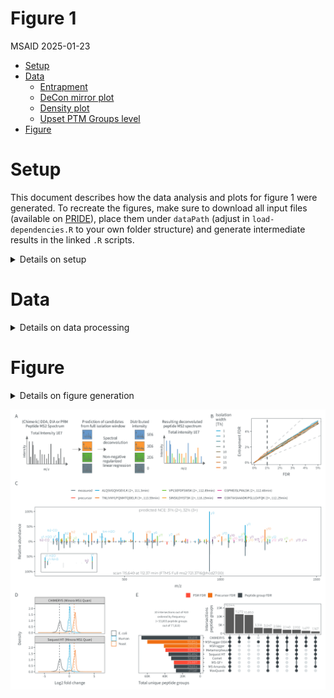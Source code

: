 # Figure 1
MSAID
2025-01-23

- [Setup](#setup)
- [Data](#data)
  - [Entrapment](#entrapment)
  - [DeCon mirror plot](#decon-mirror-plot)
  - [Density plot](#density-plot)
  - [Upset PTM Groups level](#upset-ptm-groups-level)
- [Figure](#figure)

# Setup

This document describes how the data analysis and plots for figure 1
were generated. To recreate the figures, make sure to download all input
files (available on
[PRIDE](https://www.ebi.ac.uk/pride/archive?keyword=PXD053241)), place
them under `dataPath` (adjust in `load-dependencies.R` to your own
folder structure) and generate intermediate results in the linked `.R`
scripts.

<details>
<summary>
Details on setup
</summary>

``` r
suppressMessages(source(here::here("scripts/load-dependencies.R")))
msaid_organism <- c("Human" = msaid_blue, "Yeast" = msaid_orange, "E. coli" = msaid_darkgray)

path <- file.path(here::here(), "figure-1")
figurePath <- file.path(dataPath, "data/figure-1")
```

</details>

# Data

<details>
<summary>
Details on data processing
</summary>

## Entrapment

[R code to generate input file
`figure-1B-entrapment.csv`](figure-1B-entrapment.R)

``` r
mean_efdr <- fread(file.path(figurePath, "figure-1B-entrapment.csv"))
software_levels <- as.character(c(1, 3, 6, 8, 10, 12, 15, 20))
mean_efdr[, SOFTWARE := factor(SOFTWARE, software_levels)]

p_entrapment <- ggplot(mean_efdr, aes(x = Q_VALUE, y = ENTRAPMENT_Q_VALUE, color = SOFTWARE)) +
  geom_abline(intercept = 0, slope = 1, color = msaid_darkgray, linetype = "dashed") +
  geom_abline(intercept = 0, slope = 1.5, alpha = 0.25,
              color = msaid_darkgray, linetype = "dashed") +
  geom_abline(intercept = 0, slope = 2/3, alpha = 0.25,
              color = msaid_darkgray, linetype = "dashed") +
  geom_vline(xintercept = 0.01, color = msaid_darkgray, linetype = "dashed") + 
  geom_line(linewidth = 0.25) +
  scale_x_continuous(labels = label_percent()) +
  scale_y_continuous(labels = label_percent()) +
  scale_color_manual("Isolation\nwidth\n[Th]", values = msaid_gradient_2(8)) +
  guides(color = guide_legend(override.aes = list(linewidth = 0.5))) +
  xlab("FDR") + ylab("Entrapment FDR") + theme(legend.position = "left")
```

## DeCon mirror plot

[R code to generate input file
`scan-115649-decon-mirror.csv`](figure-1CE-decon-mirror-upset.R)

CAVE: Re-running peptide predictions requires a local instance of
INFERYS and the external LFQ benchmark raw file.

``` r
data_sub <- fread(file.path(figurePath, "intermediate/scan-115649-decon-mirror.csv"))
rawScans <- 115649L
rawPath <- file.path(dataPath, "_external-raw-files/LFQ_Bench_human/LFQ_Orbitrap_DDA_Human_01.raw")

dt_spectra <-
  plotMirror(dataTable = data_sub,
             rawSample = "CHIMERYS_1",
             rawPath = rawPath,
             rawScans = rawScans,
             outputPath = path,
             loadPredictions = T,
             rawActivation = "HCD",
             ppmShift = -0.70,
             ppmTolerance = 17.47,
             inferysApi = "localhost:8081",
             inferysModel = "inferys_3.0.0_fragmentation",
             quiet = T)

#generate plotting data object for export
fwrite(dt_spectra$spectra, file.path(figurePath, "figure-1C-decon-mirror.csv"))

#mirror plot inset
dt_inset <- dt_spectra$spectra[mz_recal>129 & mz_recal<148]
spec_color <- c(msaid_gray, msaid_red, msaid_col[-6], viridis(1))
ptm_label <- data_sub[order(-score_coefficient_normalized),
                      paste0(ptm, " (", charge, "+, ", round(retention_time_predicted, 2), "min)")]
names(spec_color) <- c("measured", "precursor", ptm_label)
dt_inset[!is.na(annotation), annotationMax := ifelse(fraction_end==max(fraction_end), annotation, NA), by=mz]

p_inset <- ggplot(dt_inset, aes(x=mz, xend=mz, color=label, label=annotationMax)) +
  geom_segment(data = dt_inset[is_truncated==F],
               aes(alpha=is_identified, y=fraction_start, yend=fraction_end), show.legend = F) +
  geom_segment(data = dt_inset[is_truncated==T],
               aes(alpha=is_identified, y=fraction_start, yend=fraction_end),
               arrow = arrow(length = unit(0.1, "inches")), show.legend = F) +
  geom_text_repel(aes(y=fraction_end),
                  family = "Montserrat Light", size = 5/.pt, show.legend = F,
                  na.rm = T, nudge_y = 0.01, box.padding = 0.05, max.overlaps = 8,
                  segment.size = 0.2, segment.alpha = 0.5,
                  segment.linetype = "dashed", ylim = c(0, 1)) +
  xlab("m/z") + ylab("Relative abundance") + xlim(c(128.5, 148)) +
  scale_color_manual("", values = spec_color) +
  scale_alpha_manual(guide = "none", values = c("TRUE" = 1, "FALSE" = 0.2)) +
  scale_y_continuous(labels = function(x) label_percent()(abs(x)),
                     limits = dt_inset[, range(fraction_end)]*4/3) +
  theme(legend.position = "none",
        axis.ticks = element_blank(),
        axis.title.x = element_blank(),
        axis.title.y = element_blank(),
        axis.text = element_blank(),
        rect = element_blank())
#p_inset
p_mirror_inset <- dt_spectra$plots$`115649` +
  inset_element(p_inset, left = 0.01, bottom = 0.01, right = 0.225, top = 0.425)
```

TIC contribution for mention in the paper text

CAVE: the package `rawrr` requires installation before first use, please
refer to the package manual

``` r
dt_scan <- readSpectrum(rawPath, rawScans)
format(dt_scan[[1]]$TIC, scientific = T)
data_sub[order(score_coefficient_normalized), .(round(score_coefficient_normalized*100, 0))]
```

## Density plot

[R code to generate input file
`figure-1D-density.csv`](figure-1D-density.R)

``` r
dtOrg <- fread(file.path(figurePath, "figure-1D-density.csv"))
dtOrg <- dtOrg[hasMethionine=="no Met"]
organismLabels <- c("E. coli", "Human", "Yeast")
organismRatios <- setNames(log2(c(0.25, 1, 2)), organismLabels)
dtOrg[, organism := factor(organism, organismLabels)]
contrastLevels <- c("CHIMERYS (Minora MS1 Quan)", "Sequest-HT (Minora MS1 Quan)")
contrastLabels <- c("CHIMERYS (Minora MS1 Quan)", "Sequest HT (Minora MS1 Quan)")
dtOrg[, contrastLabel := factor(contrastLabel, contrastLevels, contrastLabels)]
dtMaLines <- data.table(YINTERCEPT = organismRatios, organism = factor(organismLabels))

p_org <- ggplot(dtOrg, aes(x=ratio, color=organism)) +
  geom_density(linewidth=0.25) +
  geom_vline(data=dtMaLines, aes(xintercept=YINTERCEPT, color=organism),
             linetype = "dashed", linewidth = 0.25, show.legend = F) +
  scale_color_manual(NULL, values = msaid_organism) +
  scale_x_continuous(breaks = pretty_breaks()) +
  guides(fill = guide_legend(override.aes = list(color = NA, size = 2))) +
  facet_wrap(vars(contrastLabel), ncol = 1) +
  xlab("Log2 fold change") + ylab("Density") +
  theme(legend.position = "right", plot.background = element_rect(fill = "transparent", colour = NA))
```

## Upset PTM Groups level

[R code to generate input file
`figure-1E-upset.csv`](figure-1CE-decon-mirror-upset.R)

``` r
#subset data for upset plot
data_upset <- fread(file.path(figurePath, "figure-1E-upset.csv"))
conditionLevels <- c("CHIMERYS", "Comet", "MSAmanda", "MSGFplus", "MSFragger",
                     "MSFragger-DDAplus", "MaxQuant", "Metamorpheus", "SequestHT")
conditionLabels <- c("CHIMERYS", "Comet", "MS Amanda", "MS-GF+", "MSFragger",
                     "MSFragger DDA+", "MaxQuant", "Metamorpheus", "Sequest HT")
data_upset[, condition := factor(condition, conditionLevels, conditionLabels)]
data_upset[, level := factor(level, c("PSM-level FDR", "PCM-level FDR", "PTM group-level FDR"),
                             c("PSM FDR", "Precursor FDR", "Peptide group FDR"))]

groupFillColors <- c("PSM FDR" = msaid_red,
                     "Precursor FDR" = msaid_orange,
                     "Peptide group FDR" = msaid_darkgray)
fill_color <- data_upset[, level[1], by = condition]$V1
names(fill_color) <- data_upset[, level[1], by = condition]$condition

p_upset <- plotUpset(dataTable = data_upset,
                     groupColumn = "condition",
                     observationColumn = "ptm_group_J",
                     observationLabel = "peptide groups",
                     groupFillColumn = "level",
                     groupFillColors = groupFillColors,
                     labelDistance = c(0.05, 0.1),
                     labelSize = c(5L, 5L),
                     plotRelativeWidths = c(0.4, -0.2, 0.6),
                     plotRelativeHeights = c(0.45, -0.2, 0.55),
                     labelType = "total inside",
                     orderUpset = "frequency",
                     maxIntersections = 10L)
# ggsave2(file.path(path, "bar_upset_ptmGroup.pdf"), plot = p_upset,
#         width = 90, height = 50, units = "mm", device = cairo_pdf)

dtGuide <- data_upset[, .N, keyby=level]

p_upset_guide <- ggplot(dtGuide, aes(x=level, y=N, fill=level)) +
  geom_bar(stat = "identity") +
  scale_fill_manual(NULL, values = groupFillColors) +
  theme(legend.position = "top")

p_upset_guide <-
  plot_grid(get_plot_component(p_upset_guide, 'guide-box-top', return_all = TRUE))
```

</details>

# Figure

<details>
<summary>
Details on figure generation
</summary>

``` r
p_workflow <- image_ggplot2(image_read(file.path(path, "workflow-schema.pdf"),
                                       density = 600))
p_design <- "AAAABB\nCCCCCC\nDDEEEE"

p_DDA <- free(p_workflow) + p_entrapment + p_mirror_inset + p_org + p_upset +
  plot_layout(heights = c(1, 1.5, 1.5), design = p_design, guides = "keep") +
  plot_annotation(tag_levels = list(c("A", "B", "C", "", "D", "E")))

p_DDA <- p_DDA +
  inset_element(p_upset_guide, left = 0.7, bottom = 0.95, right = 0.3, top = 0.95, align_to = "full")

suppressWarnings(ggsave2(file.path(path, "figure-1.pdf"), plot = p_DDA,
                         width = 180, height = 160, units = "mm", device = cairo_pdf))
suppressWarnings(ggsave2(file.path(path, "figure-1.png"), plot = p_DDA,
                         width = 180, height = 160, units = "mm"))
```

</details>

![figure-1](figure-1.png)
